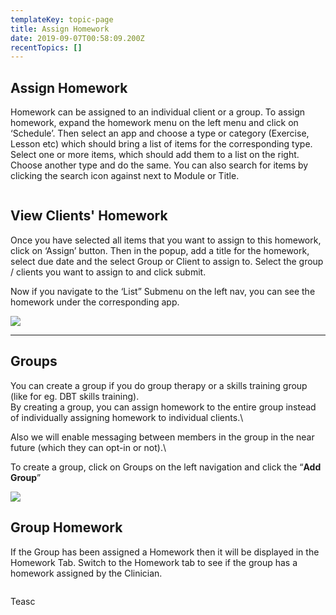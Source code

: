 ```yaml
---
templateKey: topic-page
title: Assign Homework
date: 2019-09-07T00:58:09.200Z
recentTopics: []
---
```

## Assign Homework

Homework can be assigned to an individual client or a group. To assign homework, expand the homework menu on the left menu and click on ‘Schedule’. Then select an app and choose a type or category (Exercise, Lesson etc) which should bring a list of items for the corresponding type. Select one or more items, which should add them to a list on the right. Choose another type and do the same. You can also search for items by clicking the search icon against next to Module or Title.

![]()

## View Clients' Homework

Once you have selected all items that you want to assign to this homework, click on ‘Assign’ button. Then in the popup, add a title for the homework, select due date and the select Group or Client to assign to. Select the group / clients you want to assign to and click submit.

Now if you navigate to the ‘List” Submenu on the left nav, you can see the homework under the corresponding app.

![](/img/account_setting.png)

- - -

## Groups

You can create a group if you do group therapy or a skills training group (like for eg. DBT skills training).
\
By creating a group, you can assign homework to the entire group instead of individually assigning homework to individual clients.\

Also we will enable messaging between members in the group in the near future (which they can opt-in or not).\

To create a group, click on Groups on the left navigation and click the “**Add Group**”

![](/img/group_list.png)

## Group Homework

If the Group has been assigned a Homework then it will be displayed in the Homework Tab. Switch to the Homework tab to see if the group has a homework assigned by the Clinician.

![]()

Teasc
